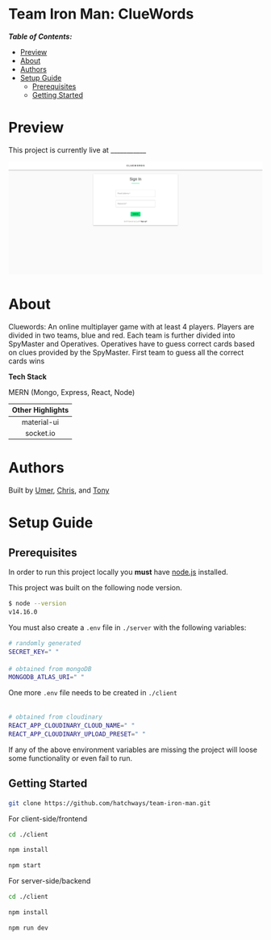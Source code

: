 # Team Iron Man: ClueWords <!-- omit in toc -->

**_Table of Contents:_**

- [Preview](#preview)
- [About](#about)
- [Authors](#authors)
- [Setup Guide](#setup-guide)
  - [Prerequisites](#prerequisites)
  - [Getting Started](#getting-started)

# Preview

This project is currently live at ___________

![Login Preview](./readmeImages/Login.PNG)

# About

Cluewords: An online multiplayer game with at least 4 players. Players are divided in two teams, blue and red. Each team is further divided into SpyMaster and Operatives. Operatives have to guess correct cards based on clues provided by the SpyMaster. First team to guess all the correct cards wins

**Tech Stack**

MERN (Mongo, Express, React, Node)

|      Other Highlights       |
| :-------------------------: |
|         material-ui         |
|          socket.io          |

# Authors

Built by [Umer](https://github.com/uzher-code), [Chris](https://github.com/CSimbulan), and [Tony](https://github.com/rsun45)

# Setup Guide

## Prerequisites

In order to run this project locally you **must** have [node.js](https://nodejs.org/en/) installed.

This project was built on the following node version.

```bash
$ node --version
v14.16.0
```

You must also create a `.env` file in `./server` with the following variables:

```bash
# randomly generated
SECRET_KEY=" "

# obtained from mongoDB
MONGODB_ATLAS_URI=" "
```

One more `.env` file needs to be created in `./client`

```bash

# obtained from cloudinary
REACT_APP_CLOUDINARY_CLOUD_NAME=" "
REACT_APP_CLOUDINARY_UPLOAD_PRESET=" "

```
If any of the above environment variables are missing the project will loose some functionality or even fail to run.

## Getting Started

```bash
git clone https://github.com/hatchways/team-iron-man.git
```

For client-side/frontend
```bash
cd ./client
```

```bash
npm install
```

```bash
npm start
```

For server-side/backend
```bash
cd ./client
```

```bash
npm install
```

```bash
npm run dev
```